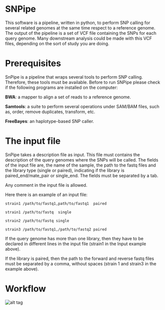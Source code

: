 # SNPipe
This software is a pipeline, written in python, to perform SNP calling for several related genomes at the same time respect to a reference genome. The output of the pipeline is a set of VCF file containing the SNPs for each query genome. Many downstream analysis could be made with this VCF files, depending on the sort of study you are doing.

# Prerequisites

SnPipe is a pipeline that wraps several tools to perform SNP calling. Therefore, these tools must be available. Before to run SNPipe please check if the following programs are installed on the computer:

**BWA**: a mapper to align a set of reads to a reference genome.

**Samtools**: a suite to perform several operations under SAM/BAM files, such as, order, remove duplicates, transform, etc.

**FreeBayes**: an haplotype-based SNP caller.

# The input file

SnPipe takes a description file as input. This file must contains the description of the query genomes where the SNPs will be called. The fields of the input file are, the name of the sample, the path to the fastq files and the library type (single or paired), indicating if the library is paired_end/mate_pair or single_end. The fields must be separated by a tab.

Any comment in the input file is allowed.

Here there is an example of an input file:
```
strain1 /path/to/fastq1,path/to/fastq1  paired

strain1 /path/to/fastq  single

strain2 /path/to/fastq single

strain3 /path/to/fastq1,/path/to/fastq2 paired
```

If the query genome has more than one library, then they have to be declared in different lines in the input file (strain1 in the Input example above).

If the library is paired, then the path to the forward and reverse fastq files must be separated by a comma, without spaces (strain 1 and strain3 in the example above). 

# Workflow
![alt tag](https://lh5.googleusercontent.com/jwqrt7YJX3mOVj2JsvS6308B84uEw0dk0H81ZjqCAoxdswF8107_UVqmnubw7imqigH6rp5oRYO7Ma0=w1338-h523) 
